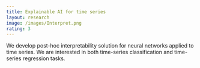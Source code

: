```yaml
---
title: Explainable AI for time series
layout: research
image: /images/Interpret.png
rating: 3
---
```


We develop post-hoc interpretability solution for neural networks applied
to time series. We are interested in both time-series classification and
time-series regression tasks.  
